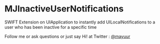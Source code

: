 # MJInactiveUserNotifications
SWIFT Extension on UIApplication to instantly add UILocalNotifications to a user who has been inactive for a specific time

Follow me or ask questions or just say Hi! at Twitter : <a href="https://twitter.com/mayuur" target="_blank">@mayuur</a>

